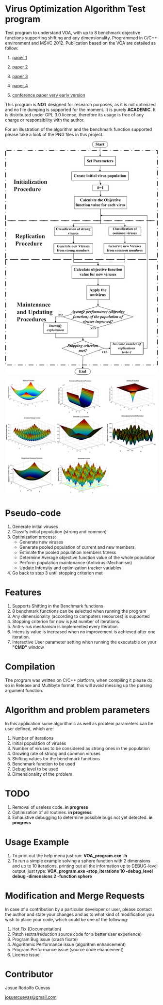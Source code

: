 # Virus Optimization Algorithm Test program

Test program to understand VOA, with up to 8 benchmark objective functions supporting shifting and any dimensionality. Programmed in C/C++ environment and MSVC 2012. Publication based on the VOA are detailed as follow:

1. [paper 1](http://www.tandfonline.com/doi/abs/10.1080/0305215X.2014.994868?journalCode=geno20)

2. [paper 2](https://pdfs.semanticscholar.org/9941/736bb5d560ce4f337b1364486f30e4a0439f.pdf)

3. [paper 3](https://pdfs.semanticscholar.org/3fc2/81577a3b68618497f73b1ec88769f99d1232.pdf)

4. [paper 4](https://www.sciencedirect.com/science/article/pii/S0360835216304983)

5. [conference paper very early version](https://www.researchgate.net/publication/266283526_Virus_Optimization_Algorithm_VOA_A_Novel_Metaheuristic_for_Solving_Continuous_Optimization_Problems)

This program is **NOT** designed for research purposes, as it is not optimized and no file dumping is supported for the moment. It is purely **ACADEMIC**. It is distributed under GPL 3.0 license, therefore its usage is free of any charge or responsibility with the author.

For an illustration of the algorithm and the benchmark function supported please take a look of the PNG files in this project.

![algorithm](flowchart_VOA.png)

![benchmarks](benchmark_Functions.png)

# Pseudo-code
1. Generate initial viruses
 2. Classify initial population (strong and common)
 3. Optimization process:
	- Generate new viruses
	- Generate pooled population of current and new members
	- Estimate the pooled population members fitness
	- Determine Average objective function value of the whole population
	- Perform population maintenance (Antivirus-Mechanism)
	- Update Intensity and optimization tracker variables
4. Go back to step 3 until stopping criterion met

# Features
1. Supports Shifting in the Benchmark functions
2. 8 benchmark functions can be selected when running the program
3. Any dimensionality (according to computers resources) is supported
4. Stopping criterion for now is just number of iterations.
5. Anti-virus mechanism is implemented every iteration.
6. Intensity value is increased when no improvement is achieved after one iteration.
7. Interactive User parameter setting when running the executable on your **"CMD"** window

# Compilation
The program was written on C/C++ platform, when compiling it please do so in Release and Multibyte format, this will avoid messing up the parsing argument function.

# Algorithm and problem parameters
In this application some algorithmic as well as problem parameters can be user defined, which are:
1. Number of iterations
2. Initial population of viruses
3. Number of viruses to be considered as strong ones in the population
4. Growing rate of strong and common viruses
5. Shifting values for the benchmark functions
6. Benchmark function to be used
7. Debug level to be used
8. Dimensionality of the problem

# TODO
1. Removal of useless code. **in progress**
2. Optimization of all routines. **in progress**
3. Exhaustive debugging to determine possible bugs not yet detected. **in progress**

# Usage Example
1. To print out the help menu just run: **VOA_program.exe -h**
2. To run a simple example solving a sphere function with 2 dimensions and up to 10 iterations, printing out all the information up to DEBUG-level output, just type: **VOA_program.exe -stop_iterations 10 -debug_level debug -dimensions 2 -function sphere**

# Modification and Merge Requests
In case of a contribution by a particular developer or user, please contact the author and state your changes and as to what kind of modification you wish to place your code, which could be one of the following:
1. Hot Fix (Documentation)
2. Patch (extra/reduction source code for a better user experience)
4. Program Bug issue (crash fixate)
5. Algorithmic Performance issue (algorithm enhancement)
6. Program Performance issue (source code ehancement)
7. License issue

# Contributor

Josue Rodolfo Cuevas

josuercuevas@gmail.com
